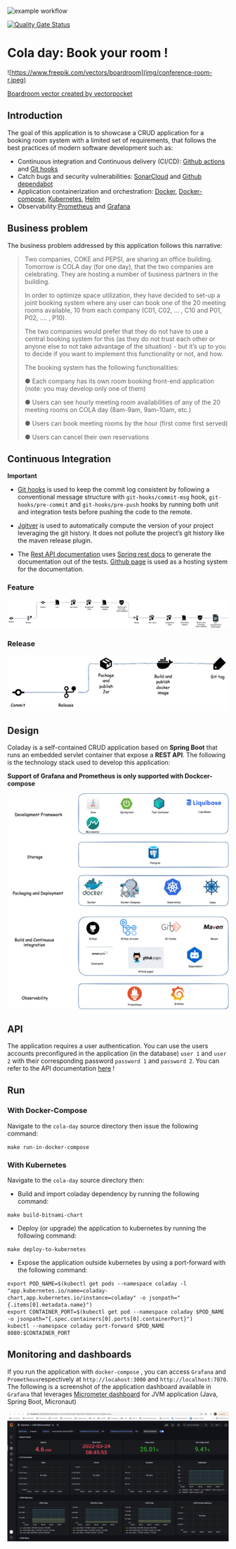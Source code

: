 ![example workflow](https://github.com/selimyanat/cola-day/actions/workflows/master-branch-actions.yaml/badge.svg)

[![Quality Gate Status](https://sonarcloud.io/api/project_badges/measure?project=selimyanat_cola-day&metric=alert_status)](https://sonarcloud.io/summary/new_code?id=selimyanat_cola-day)


# Cola day: Book your room !

![https://www.freepik.com/vectors/boardroom](img/conference-room-r.jpeg)

[Boardroom vector created by vectorpocket](https://www.freepik.com/vectors/boardroom)

## Introduction

The goal of this application is to showcase a CRUD application for a booking room system with a 
limited set of requirements, that follows the best practices of modern software development such as:

- Continuous integration and Continuous delivery (CI/CD): [Github actions](https://github.com/features/actions) and [Git hooks](https://git-scm.com/book/en/v2/Customizing-Git-Git-Hooks) 
- Catch bugs and security vulnerabilities: [SonarCloud](https://sonarcloud.io/) and [Github dependabot](https://github.com/dependabot)
- Application containerization and orchestration: [Docker](https://www.docker.com/), 
  [Docker-compose](https://docs.docker.com/compose/), [Kubernetes](https://kubernetes.io/), 
  [Helm](https://helm.sh/)
- Observability:[Prometheus](https://prometheus.io/) and [Grafana](https://grafana.com/)


## Business problem

The business problem addressed by this application follows this narrative: 

> Two companies, COKE and PEPSI, are sharing an office building. Tomorrow is COLA day (for one day), that the two companies are celebrating.  They are hosting a number of business partners in the building.
> 
>  In order to optimize space utilization, they have decided to set-up a joint booking system where any user can book one of the 20 meeting rooms available, 10 from each company (C01, C02, ... , C10 and P01, P02, .... , P10).
>   
>  The two companies would prefer that they do not  have to use a central booking system for this (as they do not trust each other or anyone else to not take advantage of the situation) - but it’s up to you to decide if you want to implement this functionality or not, and how. 
>  
>  The booking system has the following functionalities: 
>  
> ● Each company has its own room booking front-end  application (note: you may develop only one of them)
>  
>  ● Users can see hourly meeting room availabilities of any of the 20 meeting rooms on COLA day (8am-9am, 9am-10am, etc.)
>  
> ● Users can book meeting rooms by  the hour (first come first served)
> 
> ● Users can cancel their own reservations

## Continuous Integration

**Important**

- [Git hooks](https://git-scm.com/book/en/v2/Customizing-Git-Git-Hooks) is used to keep the commit log consistent by following a conventional message structure with `git-hooks/commit-msg` hook, `git-hooks/pre-commit` and
`git-hooks/pre-push` hooks by running both unit and integration tests before pushing the code to the remote.

- [Jgitver](https://github.com/jgitver/jgitver) is used to automatically compute the version of your project leveraging 
the git history. It does not pollute the project’s git history like the maven release plugin. 

- The [Rest API documentation](https://selimyanat.github.io/cola-day/) uses [Spring rest docs](https://docs.spring.io/spring-restdocs/docs/2.0.0.RELEASE/reference/html5/#introduction)
to generate the documentation out of the tests. [Github page](https://pages.github.com/) is used as a hosting system for the documentation.


### Feature

![CI Feature](img/ci-feature-branch.jpg)


### Release

![CI Release](img/ci-release.jpg)

## Design

Coladay is a self-contained CRUD application based on **Spring Boot** that runs an embedded servlet
container that expose a **REST API**. The following is the technology stack used to develop this 
application:

**Support of Grafana and Prometheus is only supported with Dockcer-compose**

![Technology stack](img/tech-stack.jpg)

## API

The application requires a user authentication. You can use the users accounts preconfigured in the
application (in the database) `user 1` and `user 2` with their corresponding password `password
1` and `password 2`. You can refer to the API documentation [here](https://selimyanat.github.io/cola-day/) !

## Run

### With Docker-Compose

Navigate to the `cola-day` source directory then issue the following command:

```
make run-in-docker-compose
```

### With Kubernetes

Navigate to the `cola-day` source directory then:

- Build and import coladay dependency by running the following command:
```
make build-bitnami-chart
```

- Deploy (or upgrade) the application to kubernetes by running the following command:
```
make deploy-to-kubernetes
```

- Expose the application outside kubernetes by using a port-forward with the following command:
```
export POD_NAME=$(kubectl get pods --namespace coladay -l "app.kubernetes.io/name=coladay-chart,app.kubernetes.io/instance=coladay" -o jsonpath="{.items[0].metadata.name}")
export CONTAINER_PORT=$(kubectl get pod --namespace coladay $POD_NAME -o jsonpath="{.spec.containers[0].ports[0].containerPort}")
kubectl --namespace coladay port-forward $POD_NAME 8080:$CONTAINER_PORT 
```

## Monitoring and dashboards

If you run the application with `docker-compose` , you can access `Grafana` and `Prometheus`respectively at `http://locahost:3000` and `http://localhost:7070`. The following is a 
screenshot of the application dashboard available in `Grafana` that leverages [Micrometer dashboard](https://grafana.com/grafana/dashboards/4701) for JVM application 
(Java, Spring Boot, Micronaut)

![Application dashboard](img/grafana-micrometer-dashboard.jpg)

